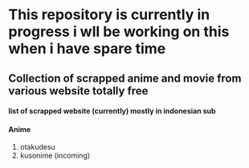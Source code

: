 # This repository is currently in progress i wll be working on this when i have spare time

## Collection of scrapped anime and movie from various website totally free

#### list of scrapped website (currently) mostly in indonesian sub

#### Anime
1. otakudesu
2. kusonime (incoming)
